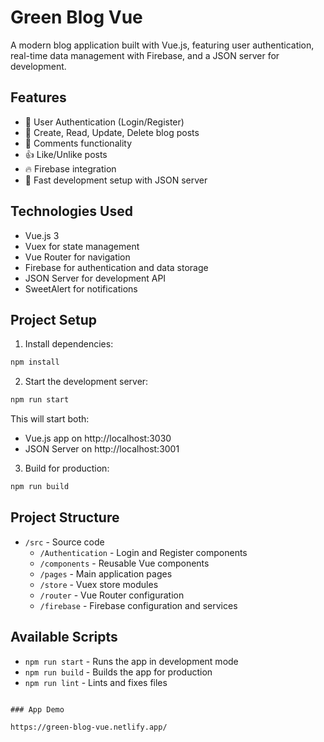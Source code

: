 # Green Blog Vue

A modern blog application built with Vue.js, featuring user authentication, real-time data management with Firebase, and a JSON server for development.

## Features

- 🔐 User Authentication (Login/Register)
- 📝 Create, Read, Update, Delete blog posts
- 💬 Comments functionality
- 👍 Like/Unlike posts
- 🔥 Firebase integration
- 🚀 Fast development setup with JSON server

## Technologies Used

- Vue.js 3
- Vuex for state management
- Vue Router for navigation
- Firebase for authentication and data storage
- JSON Server for development API
- SweetAlert for notifications

## Project Setup

1. Install dependencies:

```bash
npm install
```

2. Start the development server:

```bash
npm run start
```

This will start both:

- Vue.js app on http://localhost:3030
- JSON Server on http://localhost:3001

3. Build for production:

```bash
npm run build
```

## Project Structure

- `/src` - Source code
  - `/Authentication` - Login and Register components
  - `/components` - Reusable Vue components
  - `/pages` - Main application pages
  - `/store` - Vuex store modules
  - `/router` - Vue Router configuration
  - `/firebase` - Firebase configuration and services

## Available Scripts

- `npm run start` - Runs the app in development mode
- `npm run build` - Builds the app for production
- `npm run lint` - Lints and fixes files

```

### App Demo

https://green-blog-vue.netlify.app/
```
